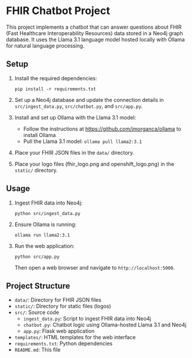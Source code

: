# FHIR Chatbot Project

This project implements a chatbot that can answer questions about FHIR (Fast Healthcare Interoperability Resources) data stored in a Neo4j graph database. It uses the Llama 3.1 language model hosted locally with Ollama for natural language processing.

## Setup

1. Install the required dependencies:
   ```
   pip install -r requirements.txt
   ```

2. Set up a Neo4j database and update the connection details in `src/ingest_data.py`, `src/chatbot.py`, and `src/app.py`.

3. Install and set up Ollama with the Llama 3.1 model:
   - Follow the instructions at https://github.com/jmorganca/ollama to install Ollama
   - Pull the Llama 3.1 model: `ollama pull llama2:3.1`

4. Place your FHIR JSON files in the `data/` directory.

5. Place your logo files (fhir_logo.png and openshift_logo.png) in the `static/` directory.

## Usage

1. Ingest FHIR data into Neo4j:
   ```
   python src/ingest_data.py
   ```

2. Ensure Ollama is running:
   ```
   ollama run llama2:3.1
   ```

3. Run the web application:
   ```
   python src/app.py
   ```

   Then open a web browser and navigate to `http://localhost:5000`.

## Project Structure

- `data/`: Directory for FHIR JSON files
- `static/`: Directory for static files (logos)
- `src/`: Source code
  - `ingest_data.py`: Script to ingest FHIR data into Neo4j
  - `chatbot.py`: Chatbot logic using Ollama-hosted Llama 3.1 and Neo4j
  - `app.py`: Flask web application
- `templates/`: HTML templates for the web interface
- `requirements.txt`: Python dependencies
- `README.md`: This file
